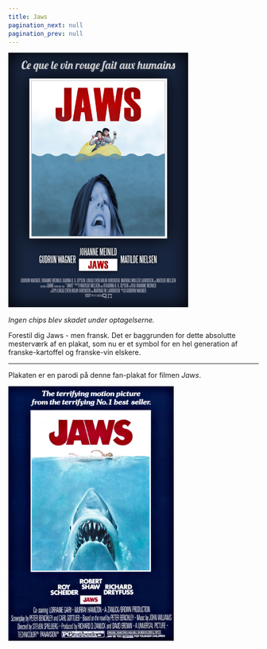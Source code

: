 ```yaml
---
title: Jaws
pagination_next: null
pagination_prev: null
---
```


[![Jaws](/img/digital/jaws_LRes.jpg)](/img/digital/jaws_HRes.jpg)

*Ingen chips blev skadet under optagelserne.*

Forestil dig Jaws - men fransk. Det er baggrunden for dette absolutte mesterværk af en plakat, som nu er et symbol for en hel generation af franske-kartoffel og franske-vin elskere.

---

Plakaten er en parodi på denne fan-plakat for filmen *Jaws*.

[![Reference](/img/digital/jaws_Ref.jpg)](/img/digital/jaws_Ref.jpg)
